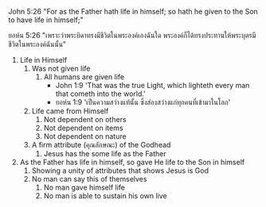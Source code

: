 John 5:26 "For as the Father hath life in himself; so hath he given to the Son to have life in himself;"

ยอห์น 5:26 "เพราะว่าพระบิดาทรงมีชีวิตในพระองค์เองฉันใด พระองค์ก็ได้ทรงประทานให้พระบุตรมีชีวิตในพระองค์ฉันนั้น"

1. Life in Himself
    1. Was not given life
        1. All humans are given life
            - John 1:9 'That was the true Light, which lighteth every man that cometh into the world.'
            - ยอห์น 1:9 'เป็นความสว่างแท้นั้น ซึ่งส่องสว่างแก่ทุกคนที่เข้ามาในโลก'
    2. Life came from Himself
        1. Not dependent on others
        2. Not dependent on items
        3. Not dependent on nature
    3. A firm attribute (คุณลักษณะ) of the Godhead
        1. Jesus has the some life as the Father
2. As the Father has life in himself, so gave He life to the Son in himself
    1. Showing a unity of attributes that shows Jesus is God
    2. No man can say this of themselves
        1. No man gave himself life
        2. No man is able to sustain his own live
